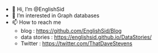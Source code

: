- 👋 Hi, I’m @EnglishSid
- 👀 I’m interested in Graph databases
- 📫 How to reach me 
  - blog : https://github.com/EnglishSid/Blog
  - data stories : https://englishsid.github.io/DataStories/
  - Twitter : https://twitter.com/ThatDaveStevens

<!---
EnglishSid/EnglishSid is a ✨ special ✨ repository because its `README.md` (this file) appears on your GitHub profile.
You can click the Preview link to take a look at your changes.
--->
